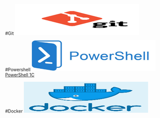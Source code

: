 #Git
<img class="imageLeft" src="/git.png" alt="Ed" width="400" height="100" />

#Powershell
<img class="imageLeft" src="/powershell.png" alt="Ed" width="400" height="100" />
<a target="_blank" rel="nofollow noopener" href="https://drive.google.com/file/d/1a4k2RGvYey9hG6K14USDIsvOKQ-9GC2H/view?usp=sharing">PowerShell 1C </a>

#Docker
<img class="imageLeft" src="/docker.png" alt="Ed" width="400" height="100" />
